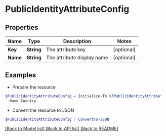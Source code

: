 # PublicIdentityAttributeConfig
## Properties

Name | Type | Description | Notes
------------ | ------------- | ------------- | -------------
**Key** | **String** | The attribute key | [optional] 
**Name** | **String** | The attribute display name | [optional] 

## Examples

- Prepare the resource
```powershell
$PublicIdentityAttributeConfig = Initialize-Tm.V3PublicIdentityAttributeConfig  -Key country `
 -Name Country
```

- Convert the resource to JSON
```powershell
$PublicIdentityAttributeConfig | ConvertTo-JSON
```

[[Back to Model list]](../README.md#documentation-for-models) [[Back to API list]](../README.md#documentation-for-api-endpoints) [[Back to README]](../README.md)

